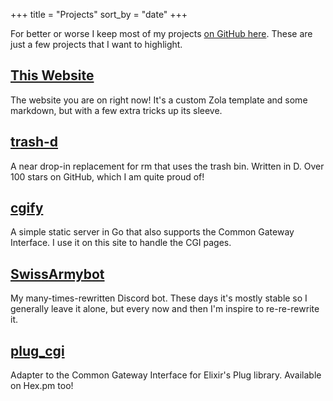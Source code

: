 +++
title = "Projects"
sort_by = "date"
+++

For better or worse I keep most of my projects [on GitHub here](https://github.com/rushsteve1).
These are just a few projects that I want to highlight.

## [This Website](https://github.com/rushsteve1/website)

The website you are on right now! It's a custom Zola template and some
markdown, but with a few extra tricks up its sleeve.

## [trash-d](https://github.com/rushsteve1/trash-d)

A near drop-in replacement for rm that uses the trash bin. Written in D.
Over 100 stars on GitHub, which I am quite proud of!

## [cgify](https://github.com/rushsteve1/cgify)

A simple static server in Go that also supports the Common Gateway Interface.
I use it on this site to handle the CGI pages.

## [SwissArmybot](https://github.com/rushsteve1/swissarmybot)

My many-times-rewritten Discord bot. These days it's mostly stable so
I generally leave it alone, but every now and then I'm inspire to
re-re-rewrite it.

## [plug_cgi](https://github.com/rushsteve1/plug_cgi)

Adapter to the Common Gateway Interface for Elixir's Plug library.
Available on Hex.pm too!
